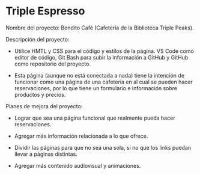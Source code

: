 # Triple Espresso

Nombre del proyecto: Bendito Café (Cafetería de la Biblioteca Triple Peaks).

Descripción del proyecto:

- Utilice HMTL y CSS para el código y estilos de la página. VS Code como editor de código, Git Bash para subir la información a GitHub y GitHub como repositorio del proyecto.

- Esta página (aunque no está conectada a nada) tiene la intención de funcionar como una página de una cafetería en al cual se pueden hacer reservaciones, por lo que tiene un formulario e información sobre productos y precios.

Planes de mejora del proyecto:

- Lograr que sea una página funcional que realmente pueda hacer reservaciones.

- Agregar más información relacionada a lo que ofrece.

- Dividir las páginas para que no sea una sola, si no que los links puedan llevar a páginas distintas.

- Agregar más contenido audiovisual y animaciones.
